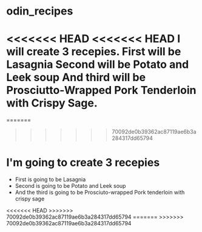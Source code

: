 # odin_recipes
<<<<<<< HEAD
<<<<<<< HEAD
I will create 3 recepies.
First will be Lasagnia
Second will be Potato and Leek soup
And third will be Prosciutto-Wrapped Pork Tenderloin with Crispy Sage.
=======
=======
>>>>>>> 70092de0b39362ac87119ae6b3a284317dd65794
<h1>I'm going to create 3 recepies</h1>
<ul>
  <li>First is going to be Lasagnia</li>
  <li>Second is going to be Potato and Leek soup</li>
  <li>And the third is going to be Prosciuto-wrapped Pork tenderloin with crispy sage</li>
</ul>
<<<<<<< HEAD
>>>>>>> 70092de0b39362ac87119ae6b3a284317dd65794
=======
>>>>>>> 70092de0b39362ac87119ae6b3a284317dd65794
